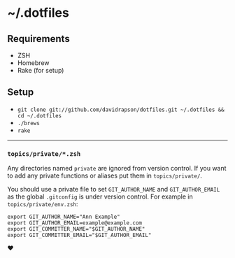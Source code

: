 # ~/.dotfiles

## Requirements

- ZSH
- Homebrew
- Rake (for setup)

## Setup

- `git clone git://github.com/davidrapson/dotfiles.git ~/.dotfiles && cd ~/.dotfiles`
- `./brews`
- `rake`

---

### `topics/private/*.zsh`

Any directories named `private` are ignored from version control. If you want to add any private functions or aliases put them in `topics/private/`.

You should use a private file to set `GIT_AUTHOR_NAME` and `GIT_AUTHOR_EMAIL` as the global `.gitconfig` is under version control. For example in `topics/private/env.zsh`:

```
export GIT_AUTHOR_NAME="Ann Example"
export GIT_AUTHOR_EMAIL=example@example.com
export GIT_COMMITTER_NAME="$GIT_AUTHOR_NAME"
export GIT_COMMITTER_EMAIL="$GIT_AUTHOR_EMAIL"
```

♥
